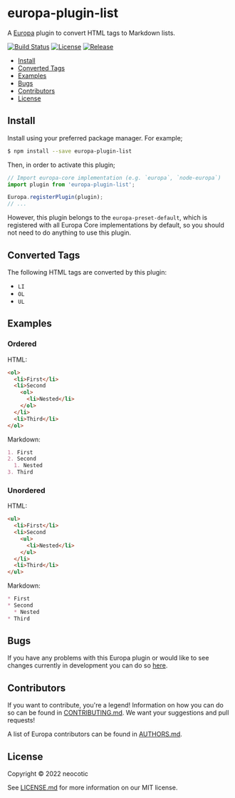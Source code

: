 # europa-plugin-list

A [Europa](https://github.com/neocotic/europa) plugin to convert HTML tags to Markdown lists.

[![Build Status](https://img.shields.io/github/workflow/status/neocotic/europa/CI/main?style=flat-square)](https://github.com/neocotic/europa/actions/workflows/ci.yml)
[![License](https://img.shields.io/npm/l/europa-plugin-list.svg?style=flat-square)](https://github.com/neocotic/europa/raw/main/packages/europa-plugin-list/LICENSE.md)
[![Release](https://img.shields.io/npm/v/europa-plugin-list.svg?style=flat-square)](https://npmjs.com/package/europa-plugin-list)

* [Install](#install)
* [Converted Tags](#converted-tags)
* [Examples](#examples)
* [Bugs](#bugs)
* [Contributors](#contributors)
* [License](#license)

## Install

Install using your preferred package manager. For example;

``` bash
$ npm install --save europa-plugin-list
```

Then, in order to activate this plugin;

``` javascript
// Import europa-core implementation (e.g. `europa`, `node-europa`)
import plugin from 'europa-plugin-list';

Europa.registerPlugin(plugin);
// ...
```

However, this plugin belongs to the `europa-preset-default`, which is registered with all Europa Core implementations by default,
so you should not need to do anything to use this plugin.

## Converted Tags

The following HTML tags are converted by this plugin:

* `LI`
* `OL`
* `UL`

## Examples

### Ordered

HTML:

``` html
<ol>
  <li>First</li>
  <li>Second
    <ol>
      <li>Nested</li>
    </ol>
  </li>
  <li>Third</li>
</ol>
```

Markdown:

``` markdown
1. First
2. Second
  1. Nested
3. Third
```

### Unordered

HTML:

``` html
<ul>
  <li>First</li>
  <li>Second
    <ul>
      <li>Nested</li>
    </ul>
  </li>
  <li>Third</li>
</ul>
```

Markdown:

``` markdown
* First
* Second
  * Nested
* Third
```

## Bugs

If you have any problems with this Europa plugin or would like to see changes currently in development you can do so
[here](https://github.com/neocotic/europa/issues).

## Contributors

If you want to contribute, you're a legend! Information on how you can do so can be found in
[CONTRIBUTING.md](https://github.com/neocotic/europa/blob/main/CONTRIBUTING.md). We want your suggestions and pull
requests!

A list of Europa contributors can be found in [AUTHORS.md](https://github.com/neocotic/europa/blob/main/AUTHORS.md).

## License

Copyright © 2022 neocotic

See [LICENSE.md](https://github.com/neocotic/europa/raw/main/packages/europa-plugin-list/LICENSE.md) for more information on
our MIT license.
